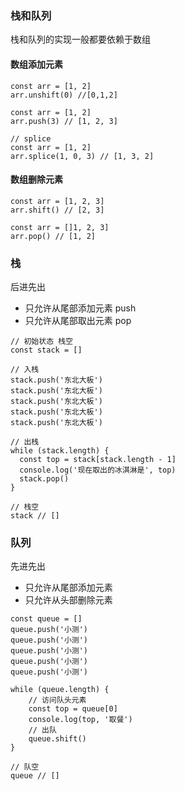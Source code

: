 ### 栈和队列
栈和队列的实现一般都要依赖于数组

#### 数组添加元素
```
const arr = [1, 2]
arr.unshift(0) //[0,1,2]

const arr = [1, 2]
arr.push(3) // [1, 2, 3]

// splice
const arr = [1, 2]
arr.splice(1, 0, 3) // [1, 3, 2]
```

#### 数组删除元素
```
const arr = [1, 2, 3]
arr.shift() // [2, 3]

const arr = []1, 2, 3]
arr.pop() // [1, 2]
```

### 栈
后进先出
* 只允许从尾部添加元素 push
* 只允许从尾部取出元素 pop
```
// 初始状态 栈空
const stack = []

// 入栈
stack.push('东北大板')
stack.push('东北大板')
stack.push('东北大板')
stack.push('东北大板')
stack.push('东北大板')

// 出栈
while (stack.length) {
  const top = stack[stack.length - 1]
  console.log('现在取出的冰淇淋是', top)
  stack.pop()
}

// 栈空
stack // []

```

### 队列
先进先出
* 只允许从尾部添加元素
* 只允许从头部删除元素

```
const queue = []
queue.push('小测')
queue.push('小测')
queue.push('小测')
queue.push('小测')
queue.push('小测')

while (queue.length) {
    // 访问队头元素
    const top = queue[0]
    console.log(top, '取餐')
    // 出队
    queue.shift()
}

// 队空
queue // []

```